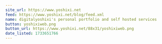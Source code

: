 ```yaml
---
site_url: https://www.yoshixi.net
feed: https://www.yoshixi.net/blog/feed.xml
name: digitalyoshixi's personal portfolio and self hosted services
button: yoshixiweb.png
button_url: https://www.yoshixi.net/88x31/yoshixiweb.png
date_listed: 1733651766
---
```

